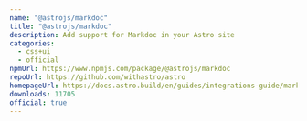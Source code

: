 ```yaml
---
name: "@astrojs/markdoc"
title: "@astrojs/markdoc"
description: Add support for Markdoc in your Astro site
categories:
  - css+ui
  - official
npmUrl: https://www.npmjs.com/package/@astrojs/markdoc
repoUrl: https://github.com/withastro/astro
homepageUrl: https://docs.astro.build/en/guides/integrations-guide/markdoc/
downloads: 11705
official: true
---
```

